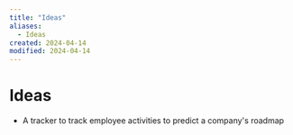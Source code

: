 ```yaml
---
title: "Ideas"
aliases:
  - Ideas
created: 2024-04-14
modified: 2024-04-14
---
```

# Ideas

- A tracker to track employee activities to predict a company's roadmap